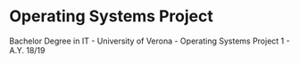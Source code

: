 # Operating Systems Project

Bachelor Degree in IT - University of Verona - Operating Systems Project 1 - A.Y. 18/19


